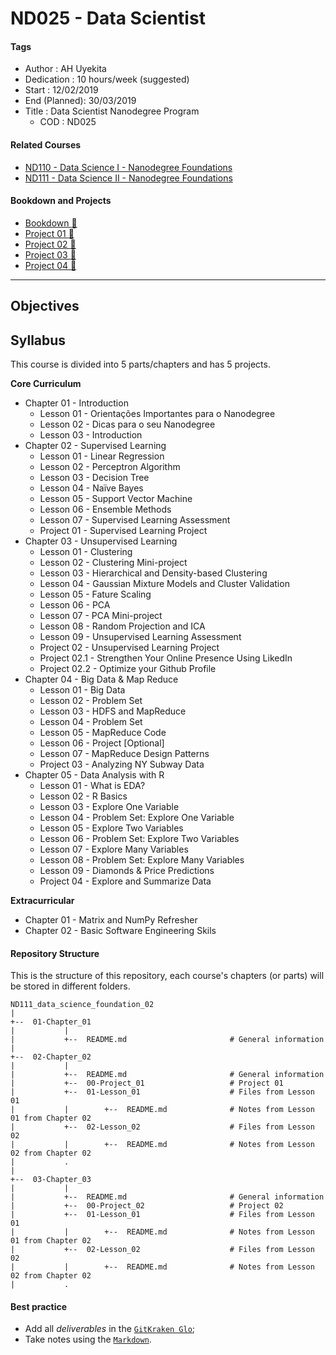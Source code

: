 # ND025 - Data Scientist

#### Tags
* Author       : AH Uyekita
* Dedication   : 10 hours/week (suggested)
* Start        : 12/02/2019
* End (Planned): 30/03/2019
* Title        : Data Scientist Nanodegree Program
    * COD      : ND025

#### Related Courses

* [ND110 - Data Science I - Nanodegree Foundations][nd110]
* [ND111 - Data Science II - Nanodegree Foundations][nd111]

[nd110]: https://github.com/AndersonUyekita/ND110_data_science_foundations_01
[nd111]: https://github.com/AndersonUyekita/ND110_data_science_foundations_02

#### Bookdown and Projects

* [Bookdown :book: ][nd025_bookdown]
* [Project 01 :rocket: ][project_01_url]
* [Project 02 :rocket: ][project_02_url]
* [Project 03 :rocket: ][project_03_url]
* [Project 04 :rocket: ][project_04_url]


[nd025_bookdown]: #
[project_01_url]: #
[project_02_url]: #
[project_03_url]: #
[project_04_url]: #


********************************************************************************

## Objectives



## Syllabus

This course is divided into 5 parts/chapters and has 5 projects.

**Core Curriculum**

* Chapter 01 - Introduction
    * Lesson 01 - Orientações Importantes para o Nanodegree
    * Lesson 02 - Dicas para o seu Nanodegree
    * Lesson 03 - Introduction
* Chapter 02 - Supervised Learning
    * Lesson 01 - Linear Regression
    * Lesson 02 - Perceptron Algorithm
    * Lesson 03 - Decision Tree
    * Lesson 04 - Naïve Bayes
    * Lesson 05 - Support Vector Machine
    * Lesson 06 - Ensemble Methods
    * Lesson 07 - Supervised Learning Assessment
    * Project 01 - Supervised Learning Project
* Chapter 03 - Unsupervised Learning
    * Lesson 01 - Clustering
    * Lesson 02 - Clustering Mini-project
    * Lesson 03 - Hierarchical and Density-based Clustering
    * Lesson 04 - Gaussian Mixture Models and Cluster Validation
    * Lesson 05 - Fature Scaling
    * Lesson 06 - PCA
    * Lesson 07 - PCA Mini-project
    * Lesson 08 - Random Projection and ICA
    * Lesson 09 - Unsupervised Learning Assessment
    * Project 02 - Unsupervised Learning Project
    * Project 02.1 - Strengthen Your Online Presence Using LikedIn
    * Project 02.2 - Optimize your Github Profile
* Chapter 04 - Big Data & Map Reduce
    * Lesson 01 - Big Data
    * Lesson 02 - Problem Set
    * Lesson 03 - HDFS and MapReduce
    * Lesson 04 - Problem Set
    * Lesson 05 - MapReduce Code
    * Lesson 06 - Project [Optional]
    * Lesson 07 - MapReduce Design Patterns
    * Project 03 - Analyzing NY Subway Data
* Chapter 05 - Data Analysis with R
    * Lesson 01 - What is EDA?
    * Lesson 02 - R Basics
    * Lesson 03 - Explore One Variable
    * Lesson 04 - Problem Set: Explore One Variable
    * Lesson 05 - Explore Two Variables
    * Lesson 06 - Problem Set: Explore Two Variables
    * Lesson 07 - Explore Many Variables
    * Lesson 08 - Problem Set: Explore Many Variables
    * Lesson 09 - Diamonds & Price Predictions
    * Project 04 - Explore and Summarize Data

**Extracurricular**

* Chapter 01 - Matrix and NumPy Refresher
* Chapter 02 - Basic Software Engineering Skils

#### Repository Structure

This is the structure of this repository, each course's chapters (or parts) will be stored in different folders.

```
ND111_data_science_foundation_02
|
+--  01-Chapter_01
|           |
|           +--  README.md                       # General information
|
+--  02-Chapter_02
|           |
|           +--  README.md                       # General information
|           +--  00-Project_01                   # Project 01
|           +--  01-Lesson_01                    # Files from Lesson 01
|           |        +--  README.md              # Notes from Lesson 01 from Chapter 02
|           +--  02-Lesson_02                    # Files from Lesson 02
|           |        +--  README.md              # Notes from Lesson 02 from Chapter 02
|           .
|
+--  03-Chapter_03
|           |
|           +--  README.md                       # General information
|           +--  00-Project_02                   # Project 02
|           +--  01-Lesson_01                    # Files from Lesson 01
|           |        +--  README.md              # Notes from Lesson 01 from Chapter 02
|           +--  02-Lesson_02                    # Files from Lesson 02
|           |        +--  README.md              # Notes from Lesson 02 from Chapter 02
|           .
```

#### Best practice

* Add all _deliverables_ in the [`GitKraken Glo`][bp_1];
* Take notes using the [`Markdown`][bp_2].

[bp_1]: https://www.gitkraken.com/invite/5Ua2spL4
[bp_2]: https://github.com/adam-p/markdown-here/wiki/Markdown-Cheatsheet
